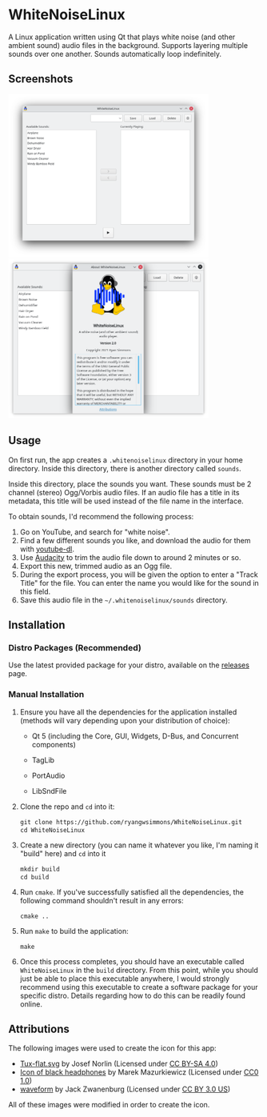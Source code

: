# WhiteNoiseLinux

A Linux application written using Qt that plays white noise (and other ambient sound) audio files in the background. Supports layering multiple sounds over one another. Sounds automatically loop indefinitely.

## Screenshots

<p float="left">
    <img src="screenshots/main.png?raw=true" width="400">
    <img src="screenshots/about.png?raw=true" width="400">
</p>

## Usage

On first run, the app creates a `.whitenoiselinux` directory in your home directory. Inside this directory, there is another directory called `sounds`.

Inside this directory, place the sounds you want. These sounds must be 2 channel (stereo) Ogg/Vorbis audio files. If an audio file has a title in its metadata, this title will be used instead of the file name in the interface.

To obtain sounds, I'd recommend the following process:

1. Go on YouTube, and search for "white noise".
2. Find a few different sounds you like, and download the audio for them with [youtube-dl](https://youtube-dl.org/).
3. Use [Audacity](https://www.audacityteam.org/) to trim the audio file down to around 2 minutes or so.
4. Export this new, trimmed audio as an Ogg file.
5. During the export process, you will be given the option to enter a "Track Title" for the file. You can enter the name you would like for the sound in this field.
6. Save this audio file in the `~/.whitenoiselinux/sounds` directory.

## Installation

### Distro Packages (Recommended)

Use the latest provided package for your distro, available on the [releases](https://github.com/ryangwsimmons/WhiteNoiseLinux/releases) page.

### Manual Installation

1. Ensure you have all the dependencies for the application installed (methods will vary depending upon your distribution of choice):
   
   - Qt 5 (including the Core, GUI, Widgets, D-Bus, and Concurrent components)
   
   - TagLib
   
   - PortAudio
   
   - LibSndFile

2. Clone the repo and `cd` into it:
   
   ```shell
   git clone https://github.com/ryangwsimmons/WhiteNoiseLinux.git
   cd WhiteNoiseLinux
   ```

3. Create a new directory (you can name it whatever you like, I'm naming it "build" here) and `cd` into it
   
   ```shell
   mkdir build
   cd build
   ```

4. Run `cmake`. If you've successfully satisfied all the dependencies, the following command shouldn't result in any errors:
   
   ```shell
   cmake ..
   ```

5. Run `make` to build the application:
   
   ```shell
   make
   ```

6. Once this process completes, you should have an executable called `WhiteNoiseLinux` in the `build` directory. From this point, while you should just be able to place this executable anywhere, I would strongly recommend using this executable to create a software package for your specific distro. Details regarding how to do this can be readily found online.

## Attributions

The following images were used to create the icon for this app:

- [Tux-flat.svg](https://commons.wikimedia.org/wiki/File:Tux-flat.svg) by Josef Norlin (Licensed under [CC BY-SA 4.0](https://creativecommons.org/licenses/by-sa/4.0/legalcode))
- [Icon of black headphones](https://commons.wikimedia.org/wiki/File:Headphones_icon.svg) by Marek Mazurkiewicz (Licensed under [CC0 1.0](https://commons.wikimedia.org/wiki/File:Headphones_icon.svg))
- [waveform](https://thenounproject.com/term/waveform/165177/) by Jack Zwanenburg (Licensed under [CC BY 3.0 US](https://creativecommons.org/licenses/by/3.0/us/legalcode))

All of these images were modified in order to create the icon.
